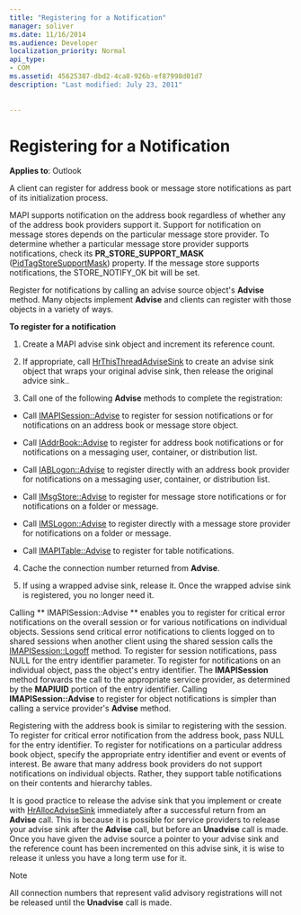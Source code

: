 ```yaml
---
title: "Registering for a Notification"
manager: soliver
ms.date: 11/16/2014
ms.audience: Developer
localization_priority: Normal
api_type:
- COM
ms.assetid: 45625387-dbd2-4ca8-926b-ef87998d01d7
description: "Last modified: July 23, 2011"
 
 
---
```


# Registering for a Notification

  
  
**Applies to**: Outlook 
  
A client can register for address book or message store notifications as part of its initialization process.
  
MAPI supports notification on the address book regardless of whether any of the address book providers support it. Support for notification on message stores depends on the particular message store provider. To determine whether a particular message store provider supports notifications, check its **PR_STORE_SUPPORT_MASK** ([PidTagStoreSupportMask](pidtagstoresupportmask-canonical-property.md)) property. If the message store supports notifications, the STORE_NOTIFY_OK bit will be set. 
  
Register for notifications by calling an advise source object's **Advise** method. Many objects implement **Advise** and clients can register with those objects in a variety of ways. 
  
 **To register for a notification**
  
1. Create a MAPI advise sink object and increment its reference count.
    
2. If appropriate, call [HrThisThreadAdviseSink](hrthisthreadadvisesink.md) to create an advise sink object that wraps your original advise sink, then release the original advice sink.. 
    
3. Call one of the following **Advise** methods to complete the registration: 
    
  - Call [IMAPISession::Advise](imapisession-advise.md) to register for session notifications or for notifications on an address book or message store object. 
    
  - Call [IAddrBook::Advise](iaddrbook-advise.md) to register for address book notifications or for notifications on a messaging user, container, or distribution list. 
    
  - Call [IABLogon::Advise](iablogon-advise.md) to register directly with an address book provider for notifications on a messaging user, container, or distribution list. 
    
  - Call [IMsgStore::Advise](imsgstore-advise.md) to register for message store notifications or for notifications on a folder or message. 
    
  - Call [IMSLogon::Advise](imslogon-advise.md) to register directly with a message store provider for notifications on a folder or message. 
    
  - Call [IMAPITable::Advise](imapitable-advise.md) to register for table notifications. 
    
4. Cache the connection number returned from **Advise**.
    
5. If using a wrapped advise sink, release it. Once the wrapped advise sink is registered, you no longer need it.
    
Calling ** IMAPISession::Advise ** enables you to register for critical error notifications on the overall session or for various notifications on individual objects. Sessions send critical error notifications to clients logged on to shared sessions when another client using the shared session calls the [IMAPISession::Logoff](imapisession-logoff.md) method. To register for session notifications, pass NULL for the entry identifier parameter. To register for notifications on an individual object, pass the object's entry identifier. The **IMAPISession** method forwards the call to the appropriate service provider, as determined by the **MAPIUID** portion of the entry identifier. Calling **IMAPISession::Advise** to register for object notifications is simpler than calling a service provider's **Advise** method. 
  
Registering with the address book is similar to registering with the session. To register for critical error notification from the address book, pass NULL for the entry identifier. To register for notifications on a particular address book object, specify the appropriate entry identifier and event or events of interest. Be aware that many address book providers do not support notifications on individual objects. Rather, they support table notifications on their contents and hierarchy tables. 
  
It is good practice to release the advise sink that you implement or create with [HrAllocAdviseSink](hrallocadvisesink.md) immediately after a successful return from an **Advise** call. This is because it is possible for service providers to release your advise sink after the **Advise** call, but before an **Unadvise** call is made. Once you have given the advise source a pointer to your advise sink and the reference count has been incremented on this advise sink, it is wise to release it unless you have a long term use for it. 
  
> [!NOTE]
> All connection numbers that represent valid advisory registrations will not be released until the **Unadvise** call is made. 
  

